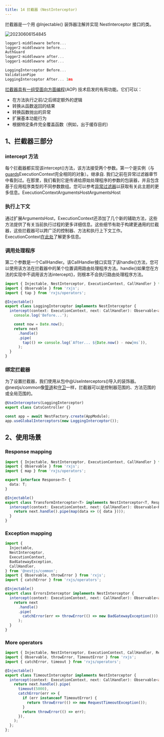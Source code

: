```yaml
---
title: 14 拦截器 (NestInterceptor)
---
```


拦截器是一个用 @Injectable() 装饰器注解并实现 NestInterceptor 接口的类。

![20230606154845](http://s3.airtlab.com/blog/20230606154845.png)

```typescript
logger1-middleware before...
logger2-middleware before...
AuthGuard
logger2-middleware after...
logger1-middleware after...

LoggingInterceptor Before...
ValidationPipe
LoggingInterceptor After... 1ms
```

[拦截器具有一组受面向方面编程](https://en.wikipedia.org/wiki/Aspect-oriented_programming)(AOP) 技术启发的有用功能。它们可以：

- 在方法执行之前/之后绑定额外的逻辑
- 转换从函数返回的结果
- 转换函数抛出的异常
- 扩展基本功能行为
- 根据特定条件完全覆盖函数（例如，出于缓存目的）

## 1、拦截器三部分
### intercept 方法
每个拦截器都实现该intercept()方法，该方法接受两个参数。第一个是实例（与[guards](https://docs.nestjs.com/guards)ExecutionContext完全相同的对象）。继承自. 我们之前在异常过滤器章节中看到过。在那里，我们看到它是传递给原始处理程序的参数的包装器，并且包含基于应用程序类型的不同参数数组。您可以参考[异常过滤器](https://docs.nestjs.com/exception-filters#arguments-host)以获取有关此主题的更多信息。ExecutionContextArgumentsHostArgumentsHost

### 执行上下文
通过扩展ArgumentsHost，ExecutionContext还添加了几个新的辅助方法，这些方法提供了有关当前执行过程的更多详细信息。这些细节有助于构建更通用的拦截器，这些拦截器可以跨广泛的控制器、方法和执行上下文工作。ExecutionContext[在此处](https://docs.nestjs.com/fundamentals/execution-context)了解更多信息。

### 调用处理程序
第二个参数是一个CallHandler。该CallHandler接口实现了该handle()方法，您可以使用该方法在拦截器中的某个位置调用路由处理程序方法。handle()如果您在方法的实现中不调用该方法intercept()，则根本不会执行路由处理程序方法。
```typescript
import { Injectable, NestInterceptor, ExecutionContext, CallHandler } from '@nestjs/common';
import { Observable } from 'rxjs';
import { tap } from 'rxjs/operators';

@Injectable()
export class LoggingInterceptor implements NestInterceptor {
  intercept(context: ExecutionContext, next: CallHandler): Observable<any> {
    console.log('Before...');

    const now = Date.now();
    return next
      .handle()
      .pipe(
        tap(() => console.log(`After... ${Date.now() - now}ms`)),
      );
  }
}
```

### 绑定拦截器
为了设置拦截器，我们使用从包中@UseInterceptors()导入的装饰器。@nestjs/common像[管道](https://docs.nestjs.com/pipes)和[守卫](https://docs.nestjs.com/guards)一样，拦截器可以是控制器范围的、方法范围的或全局范围的。

```typescript
@UseInterceptors(LoggingInterceptor)
export class CatsController {}
```

```typescript
const app = await NestFactory.create(AppModule);
app.useGlobalInterceptors(new LoggingInterceptor());
```

## 2、使用场景
### Response mapping
```typescript
import { Injectable, NestInterceptor, ExecutionContext, CallHandler } from '@nestjs/common';
import { Observable } from 'rxjs';
import { map } from 'rxjs/operators';

export interface Response<T> {
  data: T;
}

@Injectable()
export class TransformInterceptor<T> implements NestInterceptor<T, Response<T>> {
  intercept(context: ExecutionContext, next: CallHandler): Observable<Response<T>> {
    return next.handle().pipe(map(data => ({ data })));
  }
}
```
### Exception mapping
```typescript
import {
  Injectable,
  NestInterceptor,
  ExecutionContext,
  BadGatewayException,
  CallHandler,
} from '@nestjs/common';
import { Observable, throwError } from 'rxjs';
import { catchError } from 'rxjs/operators';

@Injectable()
export class ErrorsInterceptor implements NestInterceptor {
  intercept(context: ExecutionContext, next: CallHandler): Observable<any> {
    return next
      .handle()
      .pipe(
        catchError(err => throwError(() => new BadGatewayException())),
      );
  }
}
```

### More operators
```typescript
import { Injectable, NestInterceptor, ExecutionContext, CallHandler, RequestTimeoutException } from '@nestjs/common';
import { Observable, throwError, TimeoutError } from 'rxjs';
import { catchError, timeout } from 'rxjs/operators';

@Injectable()
export class TimeoutInterceptor implements NestInterceptor {
  intercept(context: ExecutionContext, next: CallHandler): Observable<any> {
    return next.handle().pipe(
      timeout(5000),
      catchError(err => {
        if (err instanceof TimeoutError) {
          return throwError(() => new RequestTimeoutException());
        }
        return throwError(() => err);
      }),
    );
  };
};
```
